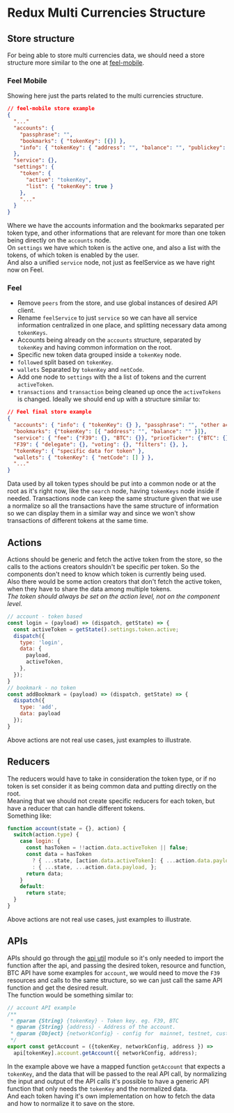 # Redux Multi Currencies Structure

## Store structure
For being able to store multi currencies data, we should need a store structure more similar to the one at [feel-mobile](https://github.com/feelHQ/feel-mobile).

### Feel Mobile
Showing here just the parts related to the multi currencies structure.
```json
// feel-mobile store example
{
  "..."
  "accounts": {
    "passphrase": "",
    "bookmarks": { "tokenKey": [{}] },
    "info": { "tokenKey": { "address": "", "balance": "", "publickey": "", "..." } }
  },
  "service": {},
  "settings": {
    "token": {
      "active": "tokenKey",
      "list": { "tokenKey": true }
    },
    "..."
  }
}
```
Where we have the accounts information and the bookmarks separated per token type, and other informations that are relevant for more than one token being directly on the `accounts` node.  
On `settings` we have which token is the active one, and also a list with the tokens, of which token is enabled by the user.  
And also a unified `service` node, not just as feelService as we have right now on Feel.  

### Feel
- Remove `peers` from the store, and use global instances of desired API client.
- Rename `feelService` to just `service` so we can have all service information centralized in one place, and splitting necessary data among `tokenKeys`.
- Accounts being already on the `accounts` structure, separated by `tokenKey` and having common information on the root.
- Specific new token data grouped inside a `tokenKey` node.
- `followed` split based on `tokenKey`.
- `wallets` Separated by `tokenKey` and `netCode`.
- Add one node to `settings` with the a list of tokens and the current `activeToken`.
- `transactions` and `transaction` being cleaned up once the `activeTokens` is changed.
Ideally we should end up with a structure similar to:
```json
// Feel final store example
{
  "accounts": { "info": { "tokenKey": {} }, "passphrase": "", "other account common info" },
  "bookmarks": {"tokenKey": [{ "address": "", "balance": "" }]},
  "service": { "fee": {"F39": {}, "BTC": {}}, "priceTicker": {"BTC": {}, "F39": {}} },
  "F39": { "delegate": {}, "voting": {}, "filters": {}, },
  "tokenKey": { "specific data for token" },
  "wallets": { "tokenKey": { "netCode": [] } },
  "..."
}
```
Data used by all token types should be put into a common node or at the root as it's right now, like the `search` node, having `tokenKeys` node inside if needed.
Transactions node can keep the same structure given that we use a normalize so all the transactions have the same structure of information so we can display them in a similar way and since we won't show transactions of different tokens at the same time.


## Actions
Actions should be generic and fetch the active token from the store, so the calls to the actions creators shouldn't be specific per token. So the components don't need to know which token is currently being used.  
Also there would be some action creators that don't fetch the active token, when they have to share the data among multiple tokens.  
*The token should always be set on the action level, not on the component level.* 
```javascript
// account - token based
const login = (payload) => (dispatch, getState) => {
  const activeToken = getState().settings.token.active;
  dispatch({
    type: 'login',
    data: {
      payload,
      activeToken,
    },
  });
}
// bookmark - no token
const addBookmark = (payload) => (dispatch, getState) => {
  dispatch({
    type: 'add',
    data: payload
  });
}
```
Above actions are not real use cases, just examples to illustrate.

## Reducers
The reducers would have to take in consideration the token type, or if no token is set consider it as being common data and putting directly on the root.  
Meaning that we should not create specific reducers for each token, but have a reducer that can handle different tokens.  
Something like:
```javascript
function account(state = {}, action) {
  switch(action.type) {
    case login: {
      const hasToken = !!action.data.activeToken || false;
      const data = hasToken
        ? { ...state, [action.data.activeToken]: { ...action.data.payload } }
        : { ...state, ...action.data.payload, };
      return data;
    }
    default:
      return state;
  }
}
```
Above actions are not real use cases, just examples to illustrate.

## APIs
APIs should go through the [api util](../src/utils/api/index.js) module so it's only needed to import the function after the api, and passing the desired token, resource and function, BTC API have some examples for `account`, we would need to move the `F39` resources and calls to the same structure, so we can just call the same API function and get the desired result.  
The function would be something similar to:
```javascript
// account API example
/**
 * @param {String} {tokenKey} - Token key. eg. F39, BTC
 * @param {String} {address} - Address of the account.
 * @param {Object} {networkConfig} - config for  mainnet, testnet, custom node
 */
export const getAccount = ({tokenKey, networkConfig, address }) =>
  api[tokenKey].account.getAccount({ networkConfig, address);
```
In the example above we have a mapped function `getAccount` that expects a `tokenKey`, and the data that will be passed to the real API call, by normalizing the input and output of the API calls it's possible to have a generic API function that only needs the `tokenKey` and the normalized data.  
And each token having it's own implementation on how to fetch the data and how to normalize it to save on the store.
